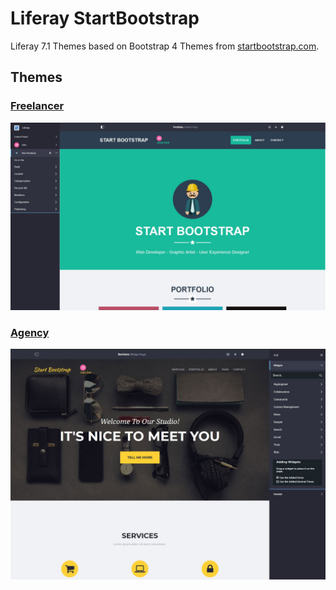 # Liferay StartBootstrap

Liferay 7.1 Themes based on Bootstrap 4 Themes from [startbootstrap.com](https://startbootstrap.com/).

## Themes

### [Freelancer](https://startbootstrap.com/template-overviews/freelancer/)

![Freelancer](startbootstrap-freelancer-theme/doc/preview.jpg)

### [Agency](https://startbootstrap.com/template-overviews/agency/)

![Agency](startbootstrap-agency-theme/doc/preview.jpg)
